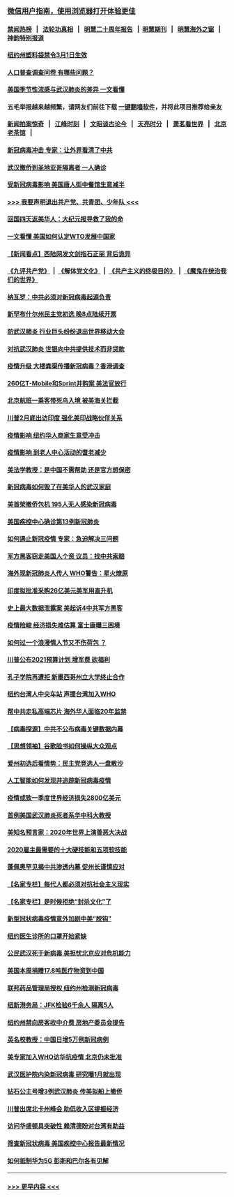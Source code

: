 ### [微信用户指南，使用浏览器打开体验更佳](https://github.com/gfw-breaker/banned-news1/blob/master/indexes/wechat-guide.md?t=0)
#### [禁闻热榜](热点新闻.md?t=0)  &nbsp;&nbsp;|&nbsp;&nbsp; [法轮功真相](https://github.com/gfw-breaker/truth/blob/master/README.md?t=0) &nbsp;&nbsp;|&nbsp;&nbsp; [明慧二十周年报告](https://github.com/gfw-breaker/mh-reports/blob/master/README.md?t=0) &nbsp;&nbsp;|&nbsp;&nbsp;[明慧期刊](https://github.com/gfw-breaker/mh-qikan) &nbsp;&nbsp;|&nbsp;&nbsp; [明慧海外之窗](https://github.com/gfw-breaker/mh-news/blob/master/README.md?t=0) &nbsp;&nbsp;|&nbsp;&nbsp; [神韵特别报道](https://github.com/gfw-breaker/mh-news/blob/master/shenyun.md?t=0)
#### [纽约州塑料袋禁令3月1日生效](../pages/nsc412/n11862832.md?t=02121711) 
#### [人口普查调查问卷  有哪些问题？](../pages/nsc412/n11862808.md?t=02121711) 
#### [美国季节性流感与武汉肺炎的差异 一文看懂](../pages/nsc412/n11862428.md?t=02121711) 
#### 五毛举报越来越频繁，请网友们前往下载 [一键翻墙软件](https://github.com/gfw-breaker/ssr-accounts)，并将此项目推荐给亲友
#### [新闻拍案惊奇](https://github.com/gfw-breaker/banned-news1/blob/master/pages/link4.md) &nbsp;&nbsp;|&nbsp;&nbsp; [江峰时刻](https://github.com/gfw-breaker/banned-news1/blob/master/pages/link4.md) &nbsp;&nbsp;|&nbsp;&nbsp; [文昭谈古论今](https://github.com/gfw-breaker/banned-news1/blob/master/pages/link4.md) &nbsp;&nbsp;|&nbsp;&nbsp; [天亮时分](https://github.com/gfw-breaker/banned-news1/blob/master/pages/link4.md) &nbsp;&nbsp;|&nbsp;&nbsp; [萧茗看世界](https://github.com/gfw-breaker/banned-news1/blob/master/pages/link4.md) &nbsp;&nbsp;|&nbsp;&nbsp; [北京老茶馆](https://github.com/gfw-breaker/banned-news1/blob/master/pages/link4.md) &nbsp;&nbsp;|&nbsp;&nbsp; 
#### [新冠病毒冲击 专家：让外界看清了中共](../pages/nsc412/n11862280.md?t=02121711) 
#### [武汉撤侨到圣地亚哥隔离者 一人确诊](../pages/nsc412/n11862460.md?t=02121711) 
#### [受新冠病毒影响 美国唐人街中餐馆生意减半](../pages/nsc412/n11861940.md?t=02121711) 
#### [>>> 我要声明退出共产党、共青团、少年队 <<<](https://github.com/begood0513/goodnews/blob/master/quit/letter.md) 
#### [回国四天返美华人：大纪元报导救了我的命](../pages/nsc412/n11862181.md?t=02121711) 
#### [一文看懂 美国如何认定WTO发展中国家](../pages/nsc412/n11862051.md?t=02121711) 
#### [【新闻看点】西陆网发文剑指石正丽 背后诡异](../pages/nsc412/n11861792.md?t=02121711) 
#### [《九评共产党》](https://github.com/begood0513/9ping.md/blob/master/README.md) &nbsp;|&nbsp; [《解体党文化》](../../../../jtdwh.md/blob/master/README.md)  &nbsp;|&nbsp; [《共产主义的终极目的》](../../../../gczydzjmd.md/blob/master/README.md) &nbsp;|&nbsp; [《魔鬼在统治我们的世界》](../../../../mgztzwmdsj.md/blob/master/README.md) 
#### [纳瓦罗：中共必须对新冠病毒起源负责](../pages/nsc412/n11861810.md?t=02121711) 
#### [新罕布什尔州民主党初选 晚8点陆续开票](../pages/nsc412/n11861872.md?t=02121711) 
#### [防武汉肺炎 行业巨头纷纷退出世界移动大会](../pages/nsc412/n11861795.md?t=02121711) 
#### [对抗武汉肺炎 世银向中共提供技术而非贷款](../pages/nsc412/n11861652.md?t=02121711) 
#### [疫情升级 大楼粪渠传播新冠病毒？香港调查](../pages/nsc412/n11861556.md?t=02121711) 
#### [260亿T-Mobile和Sprint并购案 美法官放行](../pages/nsc412/n11861511.md?t=02121711) 
#### [北京航班一乘客带死鸟入境 被美海关拦截](../pages/nsc412/n11861317.md?t=02121711) 
#### [川普2月底出访印度 强化美印战略伙伴关系](../pages/nsc412/n11860557.md?t=02121711) 
#### [疫情影响  纽约华人商家生意受冲击](../pages/nsc412/n11860284.md?t=02121711) 
#### [疫情影响  到老人中心活动的耆老减少](../pages/nsc412/n11860199.md?t=02121711) 
#### [美法学教授：是中国不需帮助 还是官方想保密](../pages/nsc412/n11859492.md?t=02121711) 
#### [新冠病毒如何毁了在美华人的武汉家庭](../pages/nsc412/n11859524.md?t=02121711) 
#### [美首架撤侨包机 195人无人感染新冠病毒](../pages/nsc412/n11859908.md?t=02121711) 
#### [美国疾控中心确诊第13例新冠肺炎](../pages/nsc412/n11859966.md?t=02121711) 
#### [如何遏止新冠疫情 专家：急迫解决三问题](../pages/nsc412/n11859685.md?t=02121711) 
#### [军方黑客窃走美国人个资 议员：找中共索赔](../pages/nsc412/n11859371.md?t=02121711) 
#### [海外现新冠肺炎人传人 WHO警告：星火燎原](../pages/nsc412/n11859252.md?t=02121711) 
#### [印度拟批准采购26亿美元美军用直升机](../pages/nsc412/n11859143.md?t=02121711) 
#### [史上最大数据泄露案 美起诉4中共军方黑客](../pages/nsc412/n11859115.md?t=02121711) 
#### [疫情险峻 经济损失难估算 富士康曝三困境](../pages/nsc412/n11859120.md?t=02121711) 
#### [如何过一个浪漫情人节又不伤荷包 ？](../pages/nsc412/n11858969.md?t=02121711) 
#### [川普公布2021预算计划 增军费 砍福利](../pages/nsc412/n11859012.md?t=02121711) 
#### [孔子学院再遭拒 新墨西哥州立大学终止合作](../pages/nsc412/n11858661.md?t=02121711) 
#### [纽约台湾人中央车站  声援台湾加入WHO](../pages/nsc412/n11857757.md?t=02121711) 
#### [帮中共走私高端芯片 海外华人面临20年监禁](../pages/nsc412/n11855016.md?t=02121711) 
#### [【病毒探源】中共不公布病毒关键数据内幕](../pages/nsc412/n11856584.md?t=02121711) 
#### [【思想领袖】谷歌脸书如何操纵大众观点](../pages/nsc412/n11680874.md?t=02121711) 
#### [爱州初选后看情势：民主党竞选人一盘散沙](../pages/nsc412/n11856557.md?t=02121711) 
#### [人工智能如何发现并追踪新冠病毒疫情](../pages/nsc412/n11856398.md?t=02121711) 
#### [疫情或致一季度世界经济损失2800亿美元](../pages/nsc412/n11855639.md?t=02121711) 
#### [首例美国武汉肺炎死者系华中科大教授](../pages/nsc412/n11855500.md?t=02121711) 
#### [美知名预言家：2020年世界上演善恶大决战](../pages/nsc412/n11855418.md?t=02121711) 
#### [2020雇主最需要的十大硬技能和五项软技能](../pages/nsc412/n11850953.md?t=02121711) 
#### [蓬佩奥罕见揭中共渗透内幕 促州长谨慎应对](../pages/nsc412/n11854685.md?t=02121711) 
#### [【名家专栏】每代人都必须对抗社会主义现实](../pages/nsc412/n11831412.md?t=02121711) 
#### [【名家专栏】是时候拒绝“封杀文化”了](../pages/nsc412/n11814093.md?t=02121711) 
#### [新型冠状病毒疫情意外加剧中美“脱钩”](../pages/nsc412/n11854475.md?t=02121711) 
#### [纽约医生诊所的口罩开始紧缺](../pages/nsc412/n11853364.md?t=02121711) 
#### [公民武汉死于新病毒 美担忧北京应对危机能力](../pages/nsc412/n11854331.md?t=02121711) 
#### [美国本周捐赠17.8吨医疗物资到中国](../pages/nsc412/n11854269.md?t=02121711) 
#### [联邦药品管理局授权  纽约州检测新冠病毒](../pages/nsc412/n11853371.md?t=02121711) 
#### [纽新港务局：JFK检验6千余人  隔离5人](../pages/nsc412/n11853366.md?t=02121711) 
#### [纽约州禁向房客收中介费  房地产委员会提告](../pages/nsc412/n11853360.md?t=02121711) 
#### [英名校教授：中国日增5万例新冠病例](../pages/nsc412/n11854174.md?t=02121711) 
#### [美专家加入WHO访华抗疫情 北京仍未批准](../pages/nsc412/n11854043.md?t=02121711) 
#### [武汉医护院内染新冠病毒 研究曝1月就出现](../pages/nsc412/n11852928.md?t=02121711) 
#### [钻石公主号增3例武汉肺炎 传美拟船上撤侨](../pages/nsc412/n11853240.md?t=02121711) 
#### [川普出席北卡州峰会 助低收入区提振经济](../pages/nsc412/n11853232.md?t=02121711) 
#### [访问华盛顿具突破性 赖清德盼对台湾有助益](../pages/nsc412/n11853129.md?t=02121711) 
#### [筛查新冠状病毒 美国疾控中心报告最新情况](../pages/nsc412/n11853070.md?t=02121711) 
#### [如何抵制华为5G 彭斯和巴尔各有见解](../pages/nsc412/n11852535.md?t=02121711) 

----
#### [ >>> 更早内容 <<< ](../indexes/nsc412-earlier.md)

